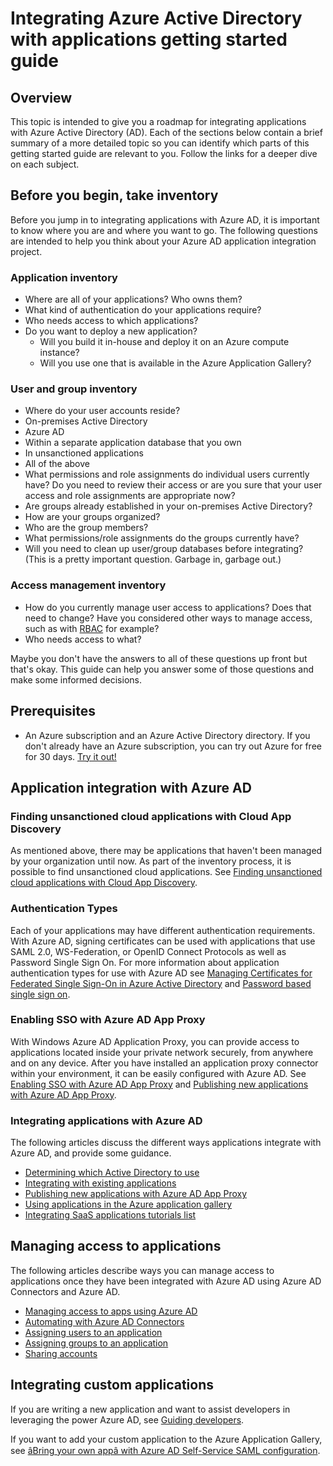 <properties
   pageTitle="Integrating Azure Active Directory with applications getting started guide |  Windows Azure"
   description="This article is a getting started guide for integrating Azure Active Directory (AD) with on-premises applications, and cloud applications."
   services="active-directory"
   documentationCenter=""
   authors="ihenkel"
   manager="stevenpo"
   editor=""/>

   <tags
	ms.service="active-directory"
	ms.date="10/16/2015"
	wacn.date=""/>

# Integrating Azure Active Directory with applications getting started guide
## Overview
This topic is intended to give you a roadmap for integrating applications with Azure Active Directory (AD). Each of the sections below contain a brief summary of a more detailed topic so you can identify which parts of this getting started guide are relevant to you.  Follow the links for a deeper dive on each subject.

## Before you begin, take inventory
Before you jump in to integrating applications with Azure AD, it is important to know where you are and where you want to go.  The following questions are intended to help you think about your Azure AD application integration project.

### Application inventory
- Where are all of your applications? Who owns them?
- What kind of authentication do your applications require?
- Who needs access to which applications?
- Do you want to deploy a new application?
  - Will you build it in-house and deploy it on an Azure compute instance?
  - Will you use one that is available in the Azure Application Gallery?

### User and group inventory
- Where do your user accounts reside?
 - On-premises Active Directory
 - Azure AD
 - Within a separate application database that you own
 - In unsanctioned applications
 - All of the above
- What permissions and role assignments do individual users currently have? Do you need to review their access or are you sure that your user access and role assignments are appropriate now?
- Are groups already established in your on-premises Active Directory?
 - How are your groups organized?
 - Who are the group members?
 - What permissions/role assignments do the groups currently have?
- Will you need to clean up user/group databases before integrating?  (This is a pretty important question. Garbage in, garbage out.)

### Access management inventory
- How do you currently manage user access to applications? Does that need to change?  Have you considered other ways to manage access, such as with [RBAC](/documentation/articles/role-based-access-control-configure) for example?
- Who needs access to what?

Maybe you don't have the answers to all of these questions up front but that's okay.  This guide can help you answer some of those questions and make some informed decisions.

## Prerequisites
- An Azure subscription and an Azure Active Directory directory.  If you don't already have an Azure subscription, you can try out Azure for free for 30 days. [Try it out!](https://azure.microsoft.com/trial/get-started-active-directory/)

## Application integration with Azure AD
### Finding unsanctioned cloud applications with Cloud App Discovery
As mentioned above, there may be applications that haven't been managed by your organization until now.  As part of the inventory process, it is possible to find unsanctioned cloud applications. See
[Finding unsanctioned cloud applications with Cloud App Discovery](/documentation/articles/active-directory-cloudappdiscovery-whatis).

### Authentication Types
Each of your applications may have different authentication requirements. With Azure AD, signing certificates can be used with applications that use SAML 2.0, WS-Federation, or OpenID Connect Protocols as well as Password Single Sign On. For more information about application authentication types for use with Azure AD see [Managing Certificates for Federated Single Sign-On in Azure Active Directory](/documentation/articles/active-directory-sso-certs) and [Password based single sign on](/documentation/articles/active-directory-appssoaccess-whatis).

### Enabling SSO with Azure AD App Proxy
With Windows Azure AD Application Proxy, you can provide access to applications located inside your private network securely, from anywhere and on any device. After you have installed an application proxy connector within your environment, it can be easily configured with Azure AD. See [Enabling SSO with Azure AD App Proxy](/documentation/articles/active-directory-appssoaccess-enable-hybrid-access) and [Publishing new applications with Azure AD App Proxy](/documentation/articles/active-directory-application-proxy-configure).

### Integrating applications with Azure AD
The following articles discuss the different ways applications integrate with Azure AD, and provide some guidance.

- [Determining which Active Directory to use](/documentation/articles/active-directory-administer)
- [Integrating with existing applications](/documentation/articles/active-directory-sso-integrate-existing-apps)
- [Publishing new applications with Azure AD App Proxy](/documentation/articles/active-directory-application-proxy-configure)
- [Using applications in the Azure application gallery](/documentation/articles/active-directory-appssoaccess-whatis#get-started-with-the-azure-ad-application-gallery.md)
- [Integrating SaaS applications tutorials list](/documentation/articles/active-directory-saas-tutorial-list)

## Managing access to applications
The following articles describe ways you can manage access to applications once they have been integrated with Azure AD using Azure AD Connectors and Azure AD.

- [Managing access to apps using Azure AD](/documentation/articles/active-directory-managing-access-to-apps)
- [Automating with Azure AD Connectors](/documentation/articles/active-directory-saas-app-provisioning)
- [Assigning users to an application](/documentation/articles/active-directory-applications-guiding-developers-assigning-users)
- [Assigning groups to an application](/documentation/articles/active-directory-applications-guiding-developers-assigning-groups)
- [Sharing accounts](/documentation/articles/active-directory-sharing-accounts)

## Integrating custom applications
If you are writing a new application and want to assist developers in leveraging the power Azure AD, see [Guiding developers](/documentation/articles/active-directory-applications-guiding-developers-for-lob-applications).

If you want to add your custom application to the Azure Application Gallery, see [âBring your own appâ with Azure AD Self-Service SAML configuration](http://blogs.technet.com/b/ad/archive/2015/06/17/bring-your-own-app-with-azure-ad-self-service-saml-configuration-gt-now-in-preview.aspx).
